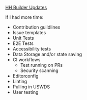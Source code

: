 [HH Builder Updates](https://github.com/adhocteam/homework_answers/commit/75128505ad047f99890cf0b3fbae8db509dc7250)

If I had more time:

- Contribution guildlines
- Issue templates
- Unit Tests
- E2E Tests
- Accessibility tests
- Data Storage and/or state saving
- CI workflows
  - Test running on PRs
  - Security scanning
- Editorconfig
- Linting
- Pulling in USWDS
- User testing
